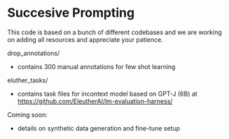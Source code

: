# Succesive Prompting

This code is based on a bunch of different codebases and we are working on adding all resources and appreciate your patience.

drop_annotations/ 
  - contains 300 manual annotations for few shot learning

eluther_tasks/
  - contains task files for incontext model based on GPT-J (6B) at https://github.com/EleutherAI/lm-evaluation-harness/

Coming soon:
 - details on synthetic data generation and fine-tune setup

